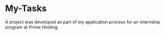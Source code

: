 # My-Tasks
A project was developed as part of my application process for an internship program at Prime Holding
